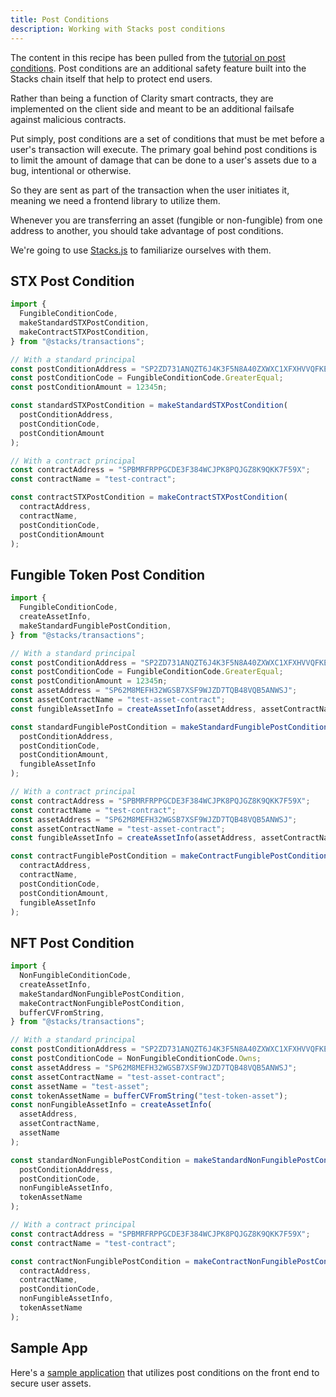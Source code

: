 ```yaml
---
title: Post Conditions
description: Working with Stacks post conditions
---
```


The content in this recipe has been pulled from the [tutorial on post conditions](https://dev.to/stacks/understanding-stacks-post-conditions-e65). Post conditions are an additional safety feature built into the Stacks chain itself that help to protect end users.

Rather than being a function of Clarity smart contracts, they are implemented on the client side and meant to be an additional failsafe against malicious contracts.

Put simply, post conditions are a set of conditions that must be met before a user's transaction will execute. The primary goal behind post conditions is to limit the amount of damage that can be done to a user's assets due to a bug, intentional or otherwise.

So they are sent as part of the transaction when the user initiates it, meaning we need a frontend library to utilize them.

Whenever you are transferring an asset (fungible or non-fungible) from one address to another, you should take advantage of post conditions.

We're going to use [Stacks.js](https://github.com/hirosystems/stacks.js/tree/master/packages/transactions#post-conditions) to familiarize ourselves with them.

## STX Post Condition

```js
import {
  FungibleConditionCode,
  makeStandardSTXPostCondition,
  makeContractSTXPostCondition,
} from "@stacks/transactions";

// With a standard principal
const postConditionAddress = "SP2ZD731ANQZT6J4K3F5N8A40ZXWXC1XFXHVVQFKE";
const postConditionCode = FungibleConditionCode.GreaterEqual;
const postConditionAmount = 12345n;

const standardSTXPostCondition = makeStandardSTXPostCondition(
  postConditionAddress,
  postConditionCode,
  postConditionAmount
);

// With a contract principal
const contractAddress = "SPBMRFRPPGCDE3F384WCJPK8PQJGZ8K9QKK7F59X";
const contractName = "test-contract";

const contractSTXPostCondition = makeContractSTXPostCondition(
  contractAddress,
  contractName,
  postConditionCode,
  postConditionAmount
);
```

## Fungible Token Post Condition

```js
import {
  FungibleConditionCode,
  createAssetInfo,
  makeStandardFungiblePostCondition,
} from "@stacks/transactions";

// With a standard principal
const postConditionAddress = "SP2ZD731ANQZT6J4K3F5N8A40ZXWXC1XFXHVVQFKE";
const postConditionCode = FungibleConditionCode.GreaterEqual;
const postConditionAmount = 12345n;
const assetAddress = "SP62M8MEFH32WGSB7XSF9WJZD7TQB48VQB5ANWSJ";
const assetContractName = "test-asset-contract";
const fungibleAssetInfo = createAssetInfo(assetAddress, assetContractName);

const standardFungiblePostCondition = makeStandardFungiblePostCondition(
  postConditionAddress,
  postConditionCode,
  postConditionAmount,
  fungibleAssetInfo
);

// With a contract principal
const contractAddress = "SPBMRFRPPGCDE3F384WCJPK8PQJGZ8K9QKK7F59X";
const contractName = "test-contract";
const assetAddress = "SP62M8MEFH32WGSB7XSF9WJZD7TQB48VQB5ANWSJ";
const assetContractName = "test-asset-contract";
const fungibleAssetInfo = createAssetInfo(assetAddress, assetContractName);

const contractFungiblePostCondition = makeContractFungiblePostCondition(
  contractAddress,
  contractName,
  postConditionCode,
  postConditionAmount,
  fungibleAssetInfo
);
```

## NFT Post Condition

```js
import {
  NonFungibleConditionCode,
  createAssetInfo,
  makeStandardNonFungiblePostCondition,
  makeContractNonFungiblePostCondition,
  bufferCVFromString,
} from "@stacks/transactions";

// With a standard principal
const postConditionAddress = "SP2ZD731ANQZT6J4K3F5N8A40ZXWXC1XFXHVVQFKE";
const postConditionCode = NonFungibleConditionCode.Owns;
const assetAddress = "SP62M8MEFH32WGSB7XSF9WJZD7TQB48VQB5ANWSJ";
const assetContractName = "test-asset-contract";
const assetName = "test-asset";
const tokenAssetName = bufferCVFromString("test-token-asset");
const nonFungibleAssetInfo = createAssetInfo(
  assetAddress,
  assetContractName,
  assetName
);

const standardNonFungiblePostCondition = makeStandardNonFungiblePostCondition(
  postConditionAddress,
  postConditionCode,
  nonFungibleAssetInfo,
  tokenAssetName
);

// With a contract principal
const contractAddress = "SPBMRFRPPGCDE3F384WCJPK8PQJGZ8K9QKK7F59X";
const contractName = "test-contract";

const contractNonFungiblePostCondition = makeContractNonFungiblePostCondition(
  contractAddress,
  contractName,
  postConditionCode,
  nonFungibleAssetInfo,
  tokenAssetName
);
```

## Sample App

Here's a [sample application](https://github.com/kenrogers/fabulous-frogs) that utilizes post conditions on the front end to secure user assets.
